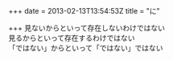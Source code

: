 +++
date = 2013-02-13T13:54:53Z
title = "に"

+++
見ないからといって存在しないわけではない  
見るからといって存在するわけではない  
「ではない」からといって「ではない」ではない